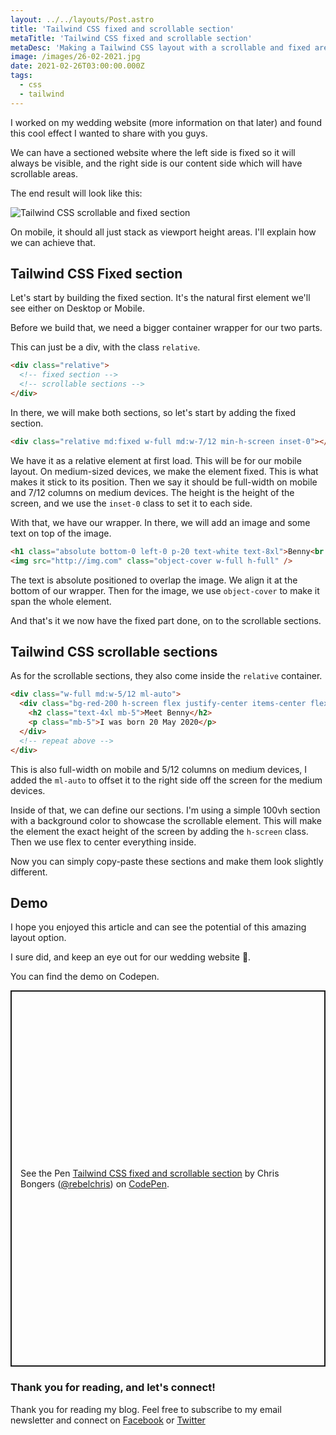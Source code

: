 ```yaml
---
layout: ../../layouts/Post.astro
title: 'Tailwind CSS fixed and scrollable section'
metaTitle: 'Tailwind CSS fixed and scrollable section'
metaDesc: 'Making a Tailwind CSS layout with a scrollable and fixed area.'
image: /images/26-02-2021.jpg
date: 2021-02-26T03:00:00.000Z
tags:
  - css
  - tailwind
---
```


I worked on my wedding website (more information on that later) and found this cool effect I wanted to share with you guys.

We can have a sectioned website where the left side is fixed so it will always be visible, and the right side is our content side which will have scrollable areas.

The end result will look like this:

![Tailwind CSS scrollable and fixed section](https://cdn.hashnode.com/res/hashnode/image/upload/v1613929868846/nO_kmRPDI.gif)

On mobile, it should all just stack as viewport height areas. I'll explain how we can achieve that.

## Tailwind CSS Fixed section

Let's start by building the fixed section. It's the natural first element we'll see either on Desktop or Mobile.

Before we build that, we need a bigger container wrapper for our two parts.

This can just be a div, with the class `relative`.

```html
<div class="relative">
  <!-- fixed section -->
  <!-- scrollable sections -->
</div>
```

In there, we will make both sections, so let's start by adding the fixed section.

```html
<div class="relative md:fixed w-full md:w-7/12 min-h-screen inset-0"></div>
```

We have it as a relative element at first load. This will be for our mobile layout.
On medium-sized devices, we make the element fixed. This is what makes it stick to its position.
Then we say it should be full-width on mobile and 7/12 columns on medium devices.
The height is the height of the screen, and we use the `inset-0` class to set it to each side.

With that, we have our wrapper. In there, we will add an image and some text on top of the image.

```html
<h1 class="absolute bottom-0 left-0 p-20 text-white text-8xl">Benny<br />The Pup</h1>
<img src="http://img.com" class="object-cover w-full h-full" />
```

The text is absolute positioned to overlap the image. We align it at the bottom of our wrapper.
Then for the image, we use `object-cover` to make it span the whole element.

And that's it we now have the fixed part done, on to the scrollable sections.

## Tailwind CSS scrollable sections

As for the scrollable sections, they also come inside the `relative` container.

```html
<div class="w-full md:w-5/12 ml-auto">
  <div class="bg-red-200 h-screen flex justify-center items-center flex-col">
    <h2 class="text-4xl mb-5">Meet Benny</h2>
    <p class="mb-5">I was born 20 May 2020</p>
  </div>
  <!-- repeat above -->
</div>
```

This is also full-width on mobile and 5/12 columns on medium devices, I added the `ml-auto` to offset it to the right side off the screen for the medium devices.

Inside of that, we can define our sections.
I'm using a simple 100vh section with a background color to showcase the scrollable element.
This will make the element the exact height of the screen by adding the `h-screen` class.
Then we use flex to center everything inside.

Now you can simply copy-paste these sections and make them look slightly different.

## Demo

I hope you enjoyed this article and can see the potential of this amazing layout option.

I sure did, and keep an eye out for our wedding website 🤩.

You can find the demo on Codepen.

<p class="codepen" data-height="602" data-theme-id="dark" data-default-tab="result" data-user="rebelchris" data-slug-hash="wvorKJv" style="height: 602px; box-sizing: border-box; display: flex; align-items: center; justify-content: center; border: 2px solid; margin: 1em 0; padding: 1em;" data-pen-title="Tailwind CSS fixed and scrollable section">
  <span>See the Pen <a href="https://codepen.io/rebelchris/pen/wvorKJv">
  Tailwind CSS fixed and scrollable section</a> by Chris Bongers (<a href="https://codepen.io/rebelchris">@rebelchris</a>)
  on <a href="https://codepen.io">CodePen</a>.</span>
</p>
<script async src="https://cpwebassets.codepen.io/assets/embed/ei.js"></script>

### Thank you for reading, and let's connect!

Thank you for reading my blog. Feel free to subscribe to my email newsletter and connect on [Facebook](https://www.facebook.com/DailyDevTipsBlog) or [Twitter](https://twitter.com/DailyDevTips1)
